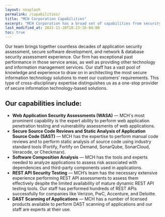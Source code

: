 ```yaml
---
layout: nosplash
permalink: /capabilities/
title: "MCH Corporation Capabilities"
excerpt: "MCH Corporation has a broad set of capabilities from security assessments to software assurange program operations."
last_modified_at: 2021-11-28T10:23:16-04:00
toc: true
---
```


Our team brings together countless decades of application security assessment, secure software development, and network & database security assessment experience.  Our firm has exceptional past performance in those service  areas, as well as providing other technology and information management services.  Our staff has a vast pool of knowledge and experience to draw on in architecting the most secure information technology solutions to meet our customers’ requirements. This type of cross-disciplinary expertise distinguishes us as a one-stop provider of secure information technology-based solutions.

## Our capabilities include:

- **Web Application Security Assessments (WASA)** — MCH's most prominent capability is the expert ability to perform web application penetration testing and vulnerability assessments of web applications.
- **Secure Source Code Reviews and Static Analysis of Application Source Code (SAST)** — MCH has the expertise to perform manual code reviews and to perform static analysis of source code using industry standard tools (Fortify, Fortify on Demand, SonarQube, SonarCloud, Veracode, or Checkmarx).
- **Software Composition Analysis** — MCH has the tools and experts needed to analyze applications to assess risk associated with dependencies and third-party components used in applications.
- **REST API Security Testing** — MCH’s team has the necessary extensive experience performing REST API assessments to assess them effectively despite the limited availability of mature dynamic REST API testing tools.  Our staff has performed hundreds of REST APIs successfully for companies like Verizon, PwC, Accenture, and Deloitte.
- **DAST Scanning of Applications** — MCH has a number of licensed products available to perform DAST scanning of applications and our staff are experts at their use.


